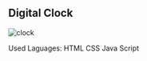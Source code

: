 <h2 allign = "center" >Digital Clock </h2>

![clock](https://github.com/rishininawodi/Digital-Clock/assets/123630889/50d464cd-eabf-47bb-aa0a-f88823928758)




Used Laguages:
HTML
CSS
Java Script
